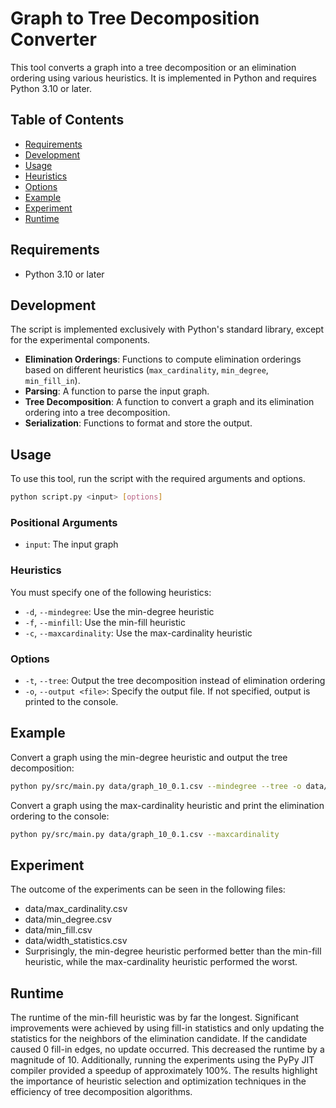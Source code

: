 # Graph to Tree Decomposition Converter

This tool converts a graph into a tree decomposition or an elimination ordering using various heuristics. It is implemented in Python and requires Python 3.10 or later.

## Table of Contents
- [Requirements](#requirements)
- [Development](#development)
- [Usage](#usage)
- [Heuristics](#heuristics)
- [Options](#options)
- [Example](#example)
- [Experiment](#experiment)
- [Runtime](#runtime)


## Requirements
- Python 3.10 or later

## Development
The script is implemented exclusively with Python's standard library, except for the experimental components.
- **Elimination Orderings**: Functions to compute elimination orderings based on different heuristics (`max_cardinality`, `min_degree`, `min_fill_in`).
- **Parsing**: A function to parse the input graph.
- **Tree Decomposition**: A function to convert a graph and its elimination ordering into a tree decomposition.
- **Serialization**: Functions to format and store the output.

## Usage
To use this tool, run the script with the required arguments and options.

```bash
python script.py <input> [options]
```

### Positional Arguments
- `input`: The input graph

### Heuristics
You must specify one of the following heuristics:
- `-d`, `--mindegree`: Use the min-degree heuristic
- `-f`, `--minfill`: Use the min-fill heuristic
- `-c`, `--maxcardinality`: Use the max-cardinality heuristic

### Options
- `-t`, `--tree`: Output the tree decomposition instead of elimination ordering
- `-o`, `--output <file>`: Specify the output file. If not specified, output is printed to the console.

## Example
Convert a graph using the min-degree heuristic and output the tree decomposition:

```bash
python py/src/main.py data/graph_10_0.1.csv --mindegree --tree -o data/elemination_min_degree_10_0.1.csv
```

Convert a graph using the max-cardinality heuristic and print the elimination ordering to the console:

```bash
python py/src/main.py data/graph_10_0.1.csv --maxcardinality
```


## Experiment
The outcome of the experiments can be seen in the following files:

- data/max_cardinality.csv
- data/min_degree.csv
- data/min_fill.csv
- data/width_statistics.csv
- Surprisingly, the min-degree heuristic performed better than the min-fill heuristic, while the max-cardinality heuristic performed the worst.

## Runtime
The runtime of the min-fill heuristic was by far the longest.
Significant improvements were achieved by using fill-in statistics and only updating the statistics for the neighbors of the elimination candidate. If the candidate caused 0 fill-in edges, no update occurred. This decreased the runtime by a magnitude of 10.
Additionally, running the experiments using the PyPy JIT compiler provided a speedup of approximately 100%.
The results highlight the importance of heuristic selection and optimization techniques in the efficiency of tree decomposition algorithms.

